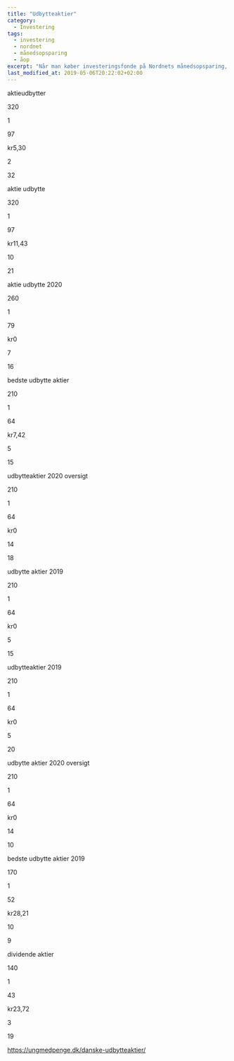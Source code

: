 ```yaml
---
title: "Udbytteaktier"
category:
  - Investering
tags:
  - investering
  - nordnet
  - månedsopsparing
  - åop
excerpt: "Når man køber investeringsfonde på Nordnets månedsopsparing, så handler man ofte. Hvordan påvirker det de årlige omkostninger?"
last_modified_at: 2019-05-06T20:22:02+02:00
---
```

aktieudbytter

320

1

97

kr5,30

2

32

aktie udbytte

320

1

97

kr11,43

10

21

aktie udbytte 2020

260

1

79

kr0

7

16

bedste udbytte aktier

210

1

64

kr7,42

5

15

udbytteaktier 2020 oversigt

210

1

64

kr0

14

18

udbytte aktier 2019

210

1

64

kr0

5

15

udbytteaktier 2019

210

1

64

kr0

5

20

udbytte aktier 2020 oversigt

210

1

64

kr0

14

10

bedste udbytte aktier 2019

170

1

52

kr28,21

10

9

dividende aktier

140

1

43

kr23,72

3

19


https://ungmedpenge.dk/danske-udbytteaktier/
